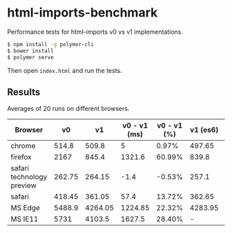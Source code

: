 # html-imports-benchmark

Performance tests for html-imports v0 vs v1 implementations.

```bash
$ npm install -g polymer-cli
$ bower install
$ polymer serve
```

Then open `index.html` and run the tests.

## Results

Averages of 20 runs on different browsers.

Browser                   | v0     | v1      | v0 - v1 (ms) | v0 - v1 (%) | v1 (es6) | es5 - es6
------------------------- | ------ | ------- | ------------ | ----------- | -------- | ---------
chrome                    | 514.8  | 509.8   | 5            | 0.97%       | 497.65   | 12.15
firefox                   | 2167   | 845.4   | 1321.6       | 60.99%      | 839.8    | 5.6
safari technology preview | 262.75 | 264.15  | -1.4         | -0.53%      | 257.1    | 7.05
safari                    | 418.45 | 361.05  | 57.4         | 13.72%      | 362.65   | -1.6
MS Edge                   | 5488.9 | 4264.05 | 1224.85      | 22.32%      | 4283.95  | -19.9
MS IE11                   | 5731   | 4103.5  | 1627.5       | 28.40%      | -        | -

